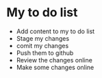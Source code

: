 # My to do list
- Add content to my to do list
- Stage my changes
- comit my changes
- Push them to github
- Review the changes online
- Make some changes online
